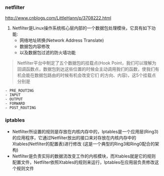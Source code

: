 ### netfilter
http://www.cnblogs.com/LittleHann/p/3708222.html
1. Netfilter是Linux操作系统核心层内部的一个数据包处理模块，它具有如下功能:
   - 网络地址转换(Network Address Translate)
   - 数据包内容修改
   - 以及数据包过滤的防火墙功能

> Netfilter平台中制定了五个数据包的挂载点(Hook Point，我们可以理解为回调函数点，数据包到达这些位置的时候会主动调用我们的函数，使我们有机会能在数据包路由的时候有机会改变它们
的方向、内容)，这5个挂载点分别是

    - PRE_ROUTING
    - INPUT
    - OUTPUT
    - FORWARD
    - POST_ROUTING

### iptables

- Netfilter所设置的规则是存放在内核内存中的，Iptables是一个应用层(Ring3)的应用程序，它通过Netfilter放出的接口来对存放在内核内存中的Xtables(Netfilter的配置表)进行修改
(这是一个典型的Ring3和Ring0配合的架构)
- Netfilter是负责实际的数据流改变工作的内核模块，而Xtables就是它的规则配置文件，Netfilter依照Xtables的规则来运行，Iptables在应用层负责修改这个规则文件